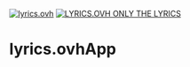 [![lyrics.ovh](https://img.shields.io/badge/lyrics.ovh-API-purple.svg)](https://lyricsovh.docs.apiary.io/#?ref=apilist.fun)
[![LYRICS.OVH ONLY THE LYRICS](https://img.shields.io/badge/lyrics.ovh-website-gray.svg)](https://lyricsovh.docs.apiary.io/#?ref=apilist.fun)
# lyrics.ovhApp


